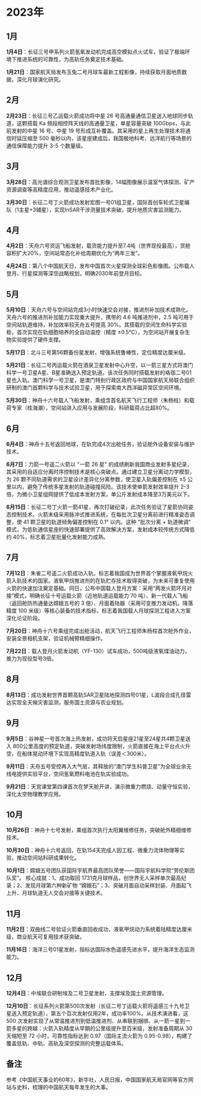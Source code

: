 <!--
 * @Author: 152210316郑子明
 * @Date: 2025-07-20 15:41:13
 * @LastEditTime: 2025-07-24 16:43:59
 * @FilePath: \Chinese Aerospace History\中国航天编年史\大事年表\中国航天大事记\2023年中国航天大事记.md
 * @Description: 中国航天大事记
 * @Wearing:  Read only, do not modify place!!! 
 * @Shortcut keys:  ctrl+alt+/ ctrl+alt+z
-->

# 2023年

## 1月

**1月4日**：长征三号甲系列火箭氢氧发动机完成高空模拟点火试车，验证了极端环境下推进系统的可靠性，为高轨任务奠定技术基础。

**1月21日**：国家航天局发布玉兔二号月球车最新工程影像，持续获取月面地质数据，深化月球演化研究。

## 2月

**2月23日**：长征三号乙运载火箭成功将中星 26 号高通量通信卫星送入地球同步轨道，这颗搭载 Ka 频段相控阵天线的高通量卫星，单星容量突破 100Gbps，与此前发射的中星 16 号、中星 19 号形成互补覆盖。其采用的星上再生处理技术将通信时延压缩至 500 毫秒以内，该星座建成后，我国极地科考、远洋航行等场景的通信保障能力提升 3-5 个数量级。

## 3月

**3月28日**：高光谱综合观测卫星发布首批影像，14幅图像展示温室气体探测、矿产资源调查等高精度应用，推动遥感技术产业化。

**3月30日**：长征二号丁火箭成功发射宏图一号01组卫星，国际首创车轮式卫星编队（1主星+3辅星），实现InSAR干涉测量技术突破，提升地质灾害监测能力。

## 4月

**4月2日**：天舟六号货运飞船发射，载货能力提升至7.4吨（世界现役最高），货舱容积扩大20%，空间站常态化补给周期优化为“两年三发”。

**4月24日**：第八个中国航天日，发布中国首次火星探测全球彩色影像图。公布载人登月、行星探测等深空战略规划，明确2030年前登月目标。

## 5月

**5月10日**：天舟六号与空间站完成3小时快速交会对接，推进剂补加技术成熟化。天舟六号的推进剂补加能力实现重大提升，携带的 4.6 吨推进剂中，2.5 吨可用于空间站轨道维持，补加效率较天舟五号提高 30%。其搭载的空间生命科学实验柜，首次实现在轨细胞培养的全自动温控（精度 ±0.5℃），为空间站开展复杂生物实验提供了硬件支撑。

**5月17日**：北斗三号第56颗备份星发射，增强系统鲁棒性，定位精度达厘米级。

**5月21日**：长征二号丙运载火箭在酒泉卫星发射中心升空，以一箭三星方式将澳门科学一号卫星A星、B星准确送入预定轨道。该次任务同时搭载发射的珞珈二号01星也入轨。澳门科学一号卫星，是澳门特别行政区政府与中国国家航天局联合组织研制的澳门首颗科学与技术试验卫星，用于探索南大西洋磁异常区空间环境。

**5月30日**：神舟十六号载人飞船发射，乘组含首名航天飞行工程师（朱杨柱）和载荷专家（桂海潮），空间站进入应用与发展阶段，科研载荷占比超80%。

## 6月

**6月4日**：神舟十五号返回地球，在轨完成4次出舱任务，验证舱外设备安装与维护技术。

**6月7日**：力箭一号遥二火箭以 "一箭 26 星" 的成绩刷新我国商业发射多星纪录，其采用的自适应分离时序控制技术是核心突破点。通过建立卫星分离动力学模型，为 26 颗不同轨道需求的卫星设计差异化分离参数，使卫星入轨偏差控制在 ±5 公里以内，避免了传统多星发射的轨道碰撞风险。该技术使单箭发射效率提升 2-3 倍，为微小卫星组网提供了低成本发射方案，单公斤发射成本降至3万美元以下。

**6月15日**：长征二号丁火箭一箭41星，再次打破纪录，此次任务验证了星箭协同姿态控制技术。火箭末级采用脉冲式推进系统，在每批次卫星分离前进行精准姿态调整，使 41 颗卫星的轨道倾角偏差控制在 0.1° 以内。这种 "批次分离 + 轨道微调" 模式，为低轨通信星座的快速部署提供了高效解决方案，发射成本较传统方式降低约 40%，标志着卫星批量化发射能力成熟。

## 7月

**7月12日**：朱雀二号遥二火箭成功入轨，标志着我国成为世界首个掌握液氧甲烷火箭入轨技术的国家。液氧甲烷推进剂的在轨贮存技术取得突破，为未来可重复使用火箭的快速加注奠定基础。同日，公布中国载人登月方案：采用“两发火箭环月对接”模式，明确长征十号运载火箭（近地轨道运载能力 70 吨）、新一代载人飞船（返回舱防热通量达嫦娥五号的 3 倍）、月面着陆器（采用可变推力发动机，降落精度 100 米级）等核心装备的技术指标，标志着我国载人月球探测工程进入方案深化论证阶段。

**7月20日**：神舟十六号乘组完成出舱活动，航天飞行工程师朱杨柱首次舱外作业，安装全景相机支架，验证机械臂精细操作。

**7月22日**：载人登月火箭发动机（YF-130）试车成功，500吨级液氧煤油动力，推力为现役型号3倍。

## 8月

**8月13日**：成功发射世界首颗高轨SAR卫星陆地探测四号01星，L波段合成孔径雷达实现全天候灾害监测，服务国土资源与农业规划。

## 9月

**9月5日**：谷神星一号首次海上热发射，成功将天启星座21星至24星共4颗卫星送入 800公里高度的预定轨道，突破发射场纬度限制，火箭直接在海上平台点火升空，在船体晃动环境下实现高精度轨道入轨（误差＜300米）。

**9月11日**：天舟五号受控再入大气层，其释放的“澳门学生科普卫星”为全球业余无线电提供实验平台，空间氢氧燃料电池在轨实验成功。

**9月21日**：天宫课堂第四课首次在梦天舱开讲，演示微重力燃烧、动量守恒实验，深化太空物理教学应用。

## 10月

**10月26日**：神舟十七号发射，乘组首次执行太阳翼维修任务，突破舱外精细维修技术。

**10月30日**：神舟十六号返回，在轨154天完成人因工程、微重力流体物理等实验，推动空间站科研成果转化。

**10月1日**：嫦娥五号团队获国际宇航界最高团队荣誉——国际宇航科学院“劳伦斯团队奖”。 核心成就：1、成功取回 1731克月球样品，创世界无人采样单次最高纪录；2、发现月球第六种新矿物 “嫦娥石”；3、突破月面自动采样封装、月面起飞上升、月球轨道无人交会对接等关键技术。

## 11月

**11月2日**：双曲线二号验证火箭垂直回收成功，液氧甲烷动力系统着陆精度达厘米级，商业航天可复用技术获突破。

**11月16日**：海洋三号01星发射，指标达国际水色遥感先进水平，提升海洋生态监测能力。

## 12月

**12月4日**：中埃联合研制埃及二号卫星发射，支撑埃及国土资源管理。

**12月10日**：长征系列火箭第500次发射（长征二号丁运载火箭将遥感三十九号卫星送入预定轨道），第五个百次发射仅用2年，成功率100%。从技术演进看，这 500 次发射实现了从常温推进剂到低温推进剂、从串联到捆绑、从一箭一星到一箭多星的跨越：火箭入轨精度从早期的公里级提升至百米级，发射准备周期从 30 天缩短至 72 小时，可靠性指标达到 0.97（国际主流火箭为 0.95-0.98），构建了覆盖低轨、中轨、高轨及深空探测的完整运载体系。

## 备注

参考《中国航天事业的60年》，新华社，人民日报，中国国家航天局官网等官方网站与史料，梳理的中国航天每年发生的大事。